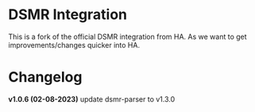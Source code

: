 # DSMR Integration

This is a fork of the official DSMR integration from HA.
As we want to get improvements/changes quicker into HA.

# Changelog

__v1.0.6 (02-08-2023)__
 update dsmr-parser to v1.3.0